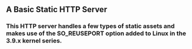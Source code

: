 ## A Basic Static HTTP Server

### This HTTP server handles a few types of static assets and makes use of the SO_REUSEPORT option added to Linux in the 3.9.x kernel series.
